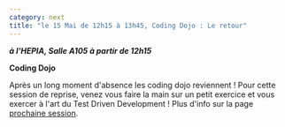 ```yaml
---
category: next
title: "le 15 Mai de 12h15 à 13h45, Coding Dojo : Le retour"
---
```


***à l'HEPIA, Salle A105 à partir de 12h15***

**Coding Dojo**

Après un long moment d'absence les coding dojo reviennent ! Pour cette session de reprise, venez vous faire la main sur un petit exercice et vous exercer à l'art du Test Driven Development ! Plus d'info sur la page [prochaine session](codingdojo/nextsession.html).  